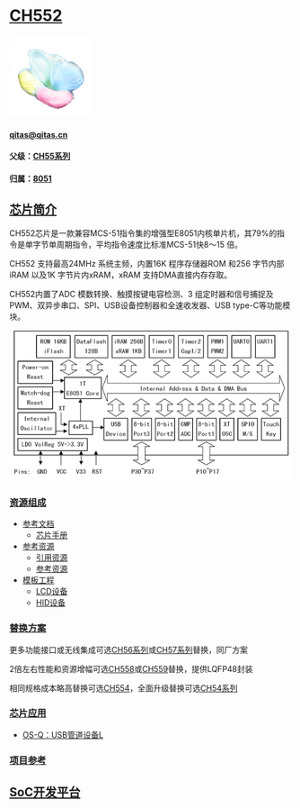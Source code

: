 ﻿# [CH552](https://github.com/sochub/CH552) 
[![sites](SoC/SoC.png)](http://www.qitas.cn) 
####  qitas@qitas.cn
#### 父级：[CH55系列](https://github.com/sochub/CH55)
#### 归属：[8051](https://github.com/sochub/8051) 

## [芯片简介](https://github.com/sochub/CH552/wiki)

CH552芯片是一款兼容MCS-51指令集的增强型E8051内核单片机，其79%的指令是单字节单周期指令，平均指令速度比标准MCS-51快8～15 倍。

CH552 支持最高24MHz 系统主频，内置16K 程序存储器ROM 和256 字节内部iRAM 以及1K 字节片内xRAM，xRAM 支持DMA直接内存存取。

CH552内置了ADC 模数转换、触摸按键电容检测、3 组定时器和信号捕捉及PWM、双异步串口、SPI、USB设备控制器和全速收发器、USB type-C等功能模块。

[![sites](SoC/CH552.png)](http://www.wch.cn/products/CH552.html) 

### [资源组成](https://github.com/sochub/CH552)

* [参考文档](docs/)
	* [芯片手册](docs/CH552.PDF)
* [参考资源](src/)
	* [引用资源](src/include)
	* [参考资源](src/examples)
* [模板工程](demo/)
	* [LCD设备](demo/LCD)
	* [HID设备](demo/HID)
	
### [替换方案](https://github.com/sochub/CH552)

更多功能接口或无线集成可选[CH56系列](https://github.com/sochub/CH56)或[CH57系列](https://github.com/sochub/CH57)替换，同厂方案

2倍左右性能和资源增幅可选[CH558](https://github.com/sochub/CH558)或[CH559](https://github.com/sochub/CH559)替换，提供LQFP48封装

相同规格成本略高替换可选[CH554](https://github.com/sochub/CH554)，全面升级替换可选[CH54系列](https://github.com/sochub/CH54)

### [芯片应用](https://github.com/sochub/CH552)

* [OS-Q：USB管道设备L](https://github.com/OS-Q/D95)

### [项目参考](https://github.com/sochub/CH552)


##  [SoC开发平台](http://www.qitas.cn)  


